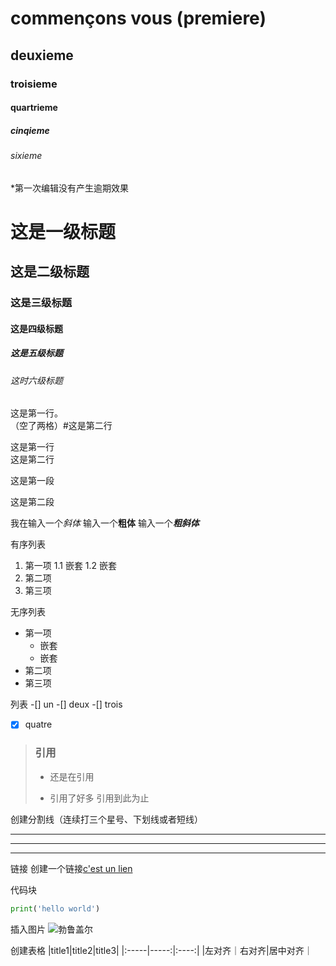 # commençons vous (premiere)
## deuxieme
### troisieme
#### quartrieme
##### cinqieme
###### sixieme

*第一次编辑没有产生逾期效果

# 这是一级标题
## 这是二级标题
### 这是三级标题
#### 这是四级标题
##### 这是五级标题
###### 这时六级标题

这是第一行。    
（空了两格）#这是第二行

这是第一行<br>
这是第二行

这是第一段

这是第二段

我在输入一个*斜体*
输入一个**粗体**
输入一个***粗斜体***

有序列表
1. 第一项
	1.1 嵌套
	1.2 嵌套
2. 第二项
3. 第三项

无序列表
- 第一项
	- 嵌套
	- 嵌套
- 第二项
- 第三项

列表
-[] un
-[] deux
-[] trois
-[X] quatre

> ### 引用
> * 还是在引用
> - 引用了好多
> 引用到此为止

创建分割线（连续打三个星号、下划线或者短线）
***
---
____

链接
创建一个链接[c'est un lien](https://docs.djangoproject.com/zh-hans/5.1/intro/tutorial01/)

代码块
```python
print('hello world')
```

插入图片
![勃鲁盖尔](https://www.sjmhxs.com/wp-content/uploads/2022/06/1654741551-adc3ad0ed0845d4.jpg)

创建表格
|title1|title2|title3|
|:-----|-----:|:----:|
|左对齐｜右对齐|居中对齐｜
